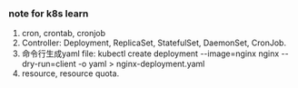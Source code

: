 ### note for k8s learn

1. cron, crontab, cronjob
2. Controller: Deployment, ReplicaSet, StatefulSet, DaemonSet, CronJob.
3. 命令行生成yaml file:
   kubectl create deployment --image=nginx nginx --dry-run=client -o yaml > nginx-deployment.yaml
4. resource, resource quota.
